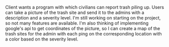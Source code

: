 Client wants a program with which civilians can report trash piling up. 
Users can take a picture of the trash site and send it to the admins with a description and a severity level.
I'm still working on starting on the project, so not many features are available.
I'm also thinking of implementing google's api to get coordinates of the picture, so I can create a map of the trash sites for the admin with each ping on the corresponding location with a color based on the
severity level.
